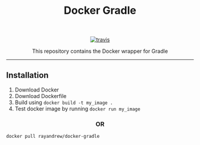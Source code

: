 <h1 align="center">
  <br>
  Docker Gradle
  <br>
  <br>
</h1>

<p align="center">
  <a href="https://travis-ci.org/rayandrews/docker-gradle"><img src="https://api.travis-ci.org/rayandrews/docker-gradle.svg?branch=master" alt="travis"></a>
</p>

<p align="center">
This repository contains the Docker wrapper for Gradle
</p>

---

## Installation
1. Download Docker
2. Download Dockerfile
3. Build using `docker build -t my_image .`
4. Test docker image by running `docker run my_image`

<div align="center">
  <h3>
    OR
  </h3>
</div>

```
docker pull rayandrew/docker-gradle
```

